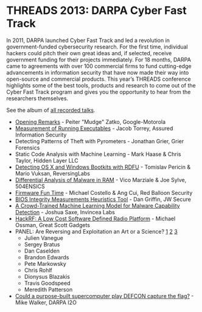 # THREADS 2013: DARPA Cyber Fast Track

In 2011, DARPA launched Cyber Fast Track and led a revolution in government-funded cybersecurity research. For the first time, individual hackers could pitch their own great ideas and, if selected, receive government funding for their projects immediately. For 18 months, DARPA came to agreements with over 100 commercial firms to fund cutting-edge advancements in information security that have now made their way into open-source and commercial products. This year’s THREADS conference highlights some of the best tools, products and research to come out of the Cyber Fast Track program and gives you the opportunity to hear from the researchers themselves.

See the album of [all recorded talks](https://vimeo.com/album/2641157sort:preset/format:detail).

* [Opening Remarks](https://vimeo.com/81359861) - Peiter "Mudge" Zatko, Google-Motorola
* [Measurement of Running Executables](https://vimeo.com/album/2641157/video/81335517) - Jacob Torrey, Assured Information Security
* Detecting Patterns of Theft with Pyrometers - Jonathan Grier, Grier Forensics
* Static Code Analysis with Machine Learning - Mark Haase & Chris Taylor, Hidden Layer LLC
* [Detecting OS X and Windows Bootkits with RDFU](https://vimeo.com/album/2641157/video/81337585) - Tomislav Pericin & Mario Vuksan, ReversingLabs
* [Differential Analysis of Malware in RAM](https://vimeo.com/album/2641157/video/81334383) - Vico Marziale & Joe Sylve, 504ENSICS
* [Firmware Fun Time](https://vimeo.com/album/2641157/video/81334775) - Michael Costello & Ang Cui, Red Balloon Security
* [BIOS Integrity Measurements Heuristics Tool](https://vimeo.com/album/2641157/video/81333730) - Dan Griffin, JW Secure
* [A Crowd-Trained Machine Learning Model for Malware Capability Detection](https://vimeo.com/album/2641157/video/81333948) - Joshua Saxe, Invincea Labs
* [HackRF: A Low Cost Software Defined Radio Platform](https://vimeo.com/album/2641157/video/81334997) - Michael Ossman, Great Scott Gadgets
* PANEL: Are Reversing and Exploitation an Art or a Science? [1](https://vimeo.com/album/2641157/video/81343199) [2](https://vimeo.com/album/2641157/video/81342312) [3](https://vimeo.com/album/2641157/video/81342313)
  - Julien Vanegue
  - Sergey Bratus
  - Dan Caselden
  - Brandon Edwards
  - Pete Markowsky
  - Chris Rohlf
  - Dionysus Blazakis
  - Travis Goodspeed
  - Meredith Patterson
* [Could a purpose-built supercomputer play DEFCON capture the flag?](https://vimeo.com/album/2641157/video/81340884) - Mike Walker, DARPA I2O
